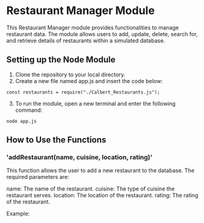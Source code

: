 # Restaurant Manager Module

This Restaurant Manager module provides functionalities to manage restaurant data. The module allows users to add, update, delete, search for, and retrieve details of restaurants within a simulated database.

## Setting up the Node Module

1. Clone the repository to your local directory.
2. Create a new file named app.js and insert the code below:
```
const restaurants = require("./Calbert_Restaurants.js");
```
3. To run the module, open a new terminal and enter the following command:
```
node app.js
```

## How to Use the Functions

### 'addRestaurant(name, cuisine, location, rating)'

This function allows the user to add a new restaurant to the database. The required parameters are:

name: The name of the restaurant.
cuisine: The type of cuisine the restaurant serves.
location: The location of the restaurant.
rating: The rating of the restaurant.

Example:
